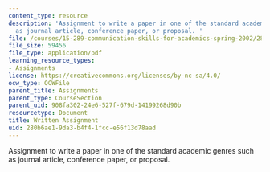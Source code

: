 ```yaml
---
content_type: resource
description: 'Assignment to write a paper in one of the standard academic genres such
  as journal article, conference paper, or proposal. '
file: /courses/15-289-communication-skills-for-academics-spring-2002/280b6ae19da3b4f41fcce56f13d78aad_writtenassn_2002.pdf
file_size: 59456
file_type: application/pdf
learning_resource_types:
- Assignments
license: https://creativecommons.org/licenses/by-nc-sa/4.0/
ocw_type: OCWFile
parent_title: Assignments
parent_type: CourseSection
parent_uid: 908fa302-24e6-527f-679d-14199268d90b
resourcetype: Document
title: Written Assignment
uid: 280b6ae1-9da3-b4f4-1fcc-e56f13d78aad
---
```

Assignment to write a paper in one of the standard academic genres such as journal article, conference paper, or proposal. 